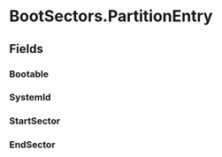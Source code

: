 ﻿


# BootSectors.PartitionEntry

## Fields

### Bootable

### SystemId

### StartSector

### EndSector
